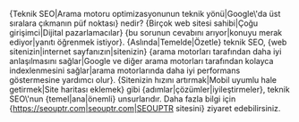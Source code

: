 {Teknik SEO|Arama motoru optimizasyonunun teknik yönü|Google\\\'da üst sıralara çıkmanın püf noktası} nedir? 
{Birçok web sitesi sahibi|Çoğu girişimci|Dijital pazarlamacılar} {bu sorunun cevabını arıyor|konuyu merak ediyor|yanıtı öğrenmek istiyor}. 
{Aslında|Temelde|Özetle} teknik SEO, {web sitenizin|internet sayfanızın|sitenizin} {arama motorları tarafından daha iyi anlaşılmasını sağlar|Google ve diğer arama motorları tarafından kolayca indexlenmesini sağlar|arama motorlarında daha iyi performans göstermesine yardımcı olur}. 
{Sitenizin hızını artırmak|Mobil uyumlu hale getirmek|Site haritası eklemek} gibi {adımlar|çözümler|iyileştirmeler}, teknik SEO\\\'nun {temel|ana|önemli} unsurlarıdır. 
Daha fazla bilgi için {https://seouptr.com|seouptr.com|SEOUPTR sitesini} ziyaret edebilirsiniz.